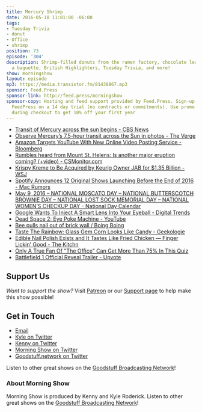 ```yaml
---
title: Mercury Shrimp
date: 2016-05-10 11:01:00 -06:00
tags:
- Tuesday Trivia
- donut
- Office
- shrimp
position: 73
episode: '304'
description: Shrimp-filled donuts from the ramen factory, chocolate leather holding
  a baguette, British Highlighters, Tuesday Trivia, and more!
show: morningshow
layout: episode
mp3: https://media.transistor.fm/81438867.mp3
sponsor: Feed.Press
sponsor-link: http://feed.press/morningshow
sponsor-copy: Hosting and feed support provided by Feed.Press. Sign-up today and try
  FeedPress on a 14 day trial (no contracts or commitments). Use promo code `morningshow`
  during checkout to get 10% off your first year
---
```


* [Transit of Mercury across the sun begins - CBS News](http://www.cbsnews.com/news/transit-of-mercury-across-the-sun-begins/)
* [Observe Mercury’s 7.5-hour transit across the Sun in photos - The Verge](http://www.theverge.com/2016/5/9/11639652/mercury-transit-sun-crossing-photos)
* [Amazon Targets YouTube With New Online Video Posting Service - Bloomberg](http://www.bloomberg.com/news/articles/2016-05-10/amazon-targets-youtube-with-new-online-video-posting-service)
* [Rumbles heard from Mount St. Helens: Is another major eruption coming? (+video) - CSMonitor.com](http://www.csmonitor.com/Science/2016/0507/Rumbles-heard-from-Mount-St.-Helens-Is-another-major-eruption-coming-video)
* [Krispy Kreme to Be Acquired by Keurig Owner JAB for $1.35 Billion - WSJ](http://www.wsj.com/articles/krispy-kreme-to-be-acquired-by-jab-for-1-35-billion-1462798137)
* [Spotify Announces 12 Original Shows Launching Before the End of 2016 - Mac Rumors](http://www.macrumors.com/2016/05/09/spotify-12-new-original-shows/)
* [May 9, 2016 – NATIONAL MOSCATO DAY – NATIONAL BUTTERSCOTCH BROWNIE DAY – NATIONAL LOST SOCK MEMORIAL DAY – NATIONAL WOMEN’S CHECKUP DAY - National Day Calendar](http://www.nationaldaycalendar.com/2016/05/08/may-9-2016-national-moscato-day-national-butterscotch-brownie-day-national-lost-sock-memorial-day-national-womens-checkup-day/)
* [Google Wants To Inject A Smart Lens Into Your Eyeball - Digital Trends](http://www.digitaltrends.com/cool-tech/google-lens-injection-patent-smart-device/)
* [Dead Space 2: Eye Poke Machine - YouTube](https://www.youtube.com/watch?v=9crCGMh4j9g)
* [Bee pulls nail out of brick wall / Boing Boing](http://boingboing.net/2016/05/02/bee-pulls-nail-out-of-brick-wa.html)
* [Taste The Rainbow: Glass Gem Corn Looks Like Candy - Geekologie](http://geekologie.com/2016/05/taste-the-rainbow-glass-gem-corn-looks-l.php?utm_source=feedburner&utm_medium=feed&utm_campaign=Feed:+geekologie/iShm+(Geekologie+-+Gadgets,+Gizmos,+and+Awesome))
* [Edible Nail Polish Exists and It Tastes Like Fried Chicken — Finger Lickin' Good - The Kitchn](http://www.thekitchn.com/edible-nail-polish-exists-and-it-tastes-like-fried-chicken-230867)
* [Only A True Fan Of "The Office" Can Get More Than 75% In This Quiz](https://www.buzzfeed.com/alexfinnis/can-you-beat-this-office-quiz?utm_term=.bmkeJPpwYQ#.nx2KvyEQkb)
* [Battlefield 1 Official Reveal Trailer - Upvote](http://upvote.morningshow.am/battlefield-1-official-reveal-trailer/2016-05-06)

## Support Us
*Want to support the show?* Visit [Patreon](http://patreon.com/morningshow) or our [Support page](http://goodstuff.network/support) to help make this show possible!

## Get in Touch
* [Email](mailto:kyle@goodstuff.network)
* [Kyle on Twitter](http://twitter.com/dogburps)
* [Kenny on Twitter](http://twitter.com/pizzarobotics)
* [Morning Show on Twitter](http://twitter.com/morningshowam)
* [Goodstuff.network on Twitter](http://twitter.com/goodstufffm)

Listen to other great shows on the [Goodstuff Broadcasting Network](http://goodstuff.network/shows)!

### About Morning Show
Morning Show is produced by Kenny and Kyle Roderick. Listen to other great shows on the [Goodstuff Broadcasting Network](http://goodstuff.network/)!
